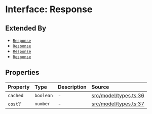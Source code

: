 # Interface: Response

## Extended By

- [`Response`](../../Chat/interfaces/Response.md)
- [`Response`](../../Completion/interfaces/Response.md)
- [`Response`](../../Embedding/interfaces/Response.md)
- [`Response`](../../SparseVector/interfaces/Response.md)

## Properties

| Property | Type | Description | Source |
| :------ | :------ | :------ | :------ |
| `cached` | `boolean` | - | [src/model/types.ts:36](https://github.com/dexaai/llm-tools/blob/2b78745/src/model/types.ts#L36) |
| `cost`? | `number` | - | [src/model/types.ts:37](https://github.com/dexaai/llm-tools/blob/2b78745/src/model/types.ts#L37) |
